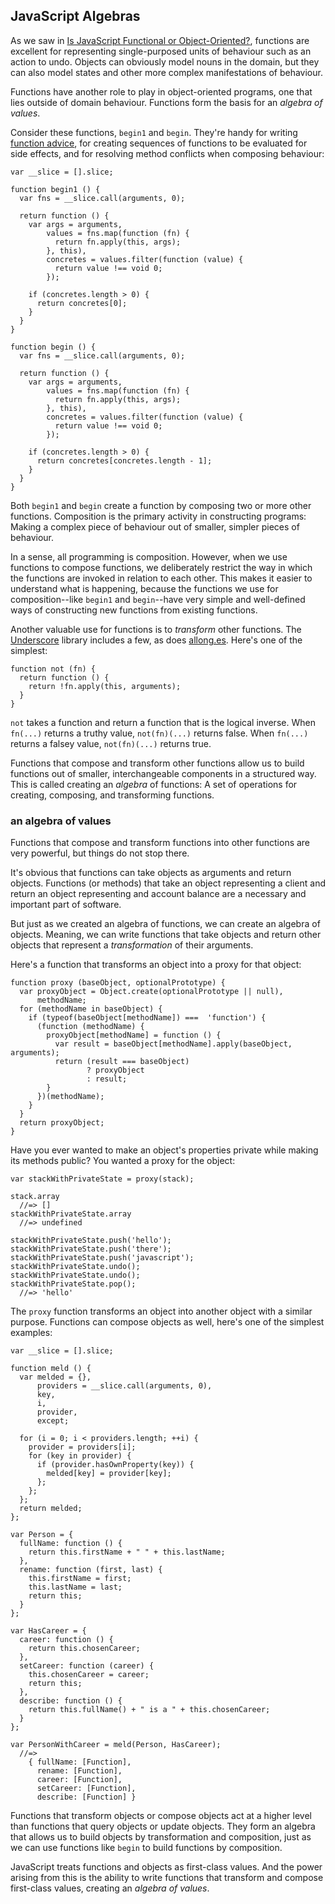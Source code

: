## JavaScript Algebras

As we saw in [Is JavaScript Functional or Object-Oriented?](#f-o-oo), functions are excellent for representing single-purposed units of behaviour such as an action to undo. Objects can obviously model nouns in the domain, but they can also model states and other more complex manifestations of behaviour.

Functions have another role to play in object-oriented programs, one that lies outside of domain behaviour. Functions form the basis for an *algebra of values*.

Consider these functions, `begin1` and `begin`. They're handy for writing [function advice][advice], for creating sequences of functions to be evaluated for side effects, and for resolving method conflicts when composing behaviour:

[advice]: https://en.wikipedia.org/wiki/Advice_(programming)

~~~~~~~~
var __slice = [].slice;

function begin1 () {
  var fns = __slice.call(arguments, 0);

  return function () {
    var args = arguments,
        values = fns.map(function (fn) {
          return fn.apply(this, args);
        }, this),
        concretes = values.filter(function (value) {
          return value !== void 0;
        });

    if (concretes.length > 0) {
      return concretes[0];
    }
  }
}

function begin () {
  var fns = __slice.call(arguments, 0);

  return function () {
    var args = arguments,
        values = fns.map(function (fn) {
          return fn.apply(this, args);
        }, this),
        concretes = values.filter(function (value) {
          return value !== void 0;
        });

    if (concretes.length > 0) {
      return concretes[concretes.length - 1];
    }
  }
}
~~~~~~~~

Both `begin1` and `begin` create a function by composing two or more other functions. Composition is the primary activity in constructing programs: Making a complex piece of behaviour out of smaller, simpler pieces of behaviour.

In a sense, all programming is composition. However, when we use functions to compose functions, we deliberately restrict the way in which the functions are invoked in relation to each other. This makes it easier to understand what is happening, because the functions we use for composition--like `begin1` and `begin`--have very simple and well-defined ways of constructing new functions from existing functions.

Another valuable use for functions is to *transform* other functions. The [Underscore][u] library includes a few, as does [allong.es]. Here's one of the simplest:

[u]: http://underscorejs.org
[allong.es]: http://allong.es

~~~~~~~~
function not (fn) {
  return function () {
    return !fn.apply(this, arguments);
  }
}
~~~~~~~~

`not` takes a function and return a function that is the logical inverse. When  `fn(...)` returns a truthy value, `not(fn)(...)` returns false. When `fn(...)` returns a falsey value, `not(fn)(...)` returns true.

Functions that compose and transform other functions allow us to build functions out of smaller, interchangeable components in a structured way. This is called creating an *algebra* of functions: A set of operations for creating, composing, and transforming functions.

### an algebra of values

Functions that compose and transform functions into other functions are very powerful, but things do not stop there.

It's obvious that functions can take objects as arguments and return objects. Functions (or methods) that take an object representing a client and return an object representing and account balance are a necessary and important part of software.

But just as we created an algebra of functions, we can create an algebra of objects. Meaning, we can write functions that take objects and return other objects that represent a *transformation* of their arguments.

Here's a function that transforms an object into a proxy for that object:

~~~~~~~~
function proxy (baseObject, optionalPrototype) {
  var proxyObject = Object.create(optionalPrototype || null),
      methodName;
  for (methodName in baseObject) {
    if (typeof(baseObject[methodName]) ===  'function') {
      (function (methodName) {
        proxyObject[methodName] = function () {
          var result = baseObject[methodName].apply(baseObject, arguments);
          return (result === baseObject)
                 ? proxyObject
                 : result;
        }
      })(methodName);
    }
  }
  return proxyObject;
}
~~~~~~~~

Have you ever wanted to make an object's properties private while making its methods public? You wanted a proxy for the object:

~~~~~~~~
var stackWithPrivateState = proxy(stack);

stack.array
  //=> []
stackWithPrivateState.array
  //=> undefined

stackWithPrivateState.push('hello');
stackWithPrivateState.push('there');
stackWithPrivateState.push('javascript');
stackWithPrivateState.undo();
stackWithPrivateState.undo();
stackWithPrivateState.pop();
  //=> 'hello'
~~~~~~~~

The `proxy` function transforms an object into another object with a similar purpose. Functions can compose objects as well, here's one of the simplest examples:

~~~~~~~~
var __slice = [].slice;

function meld () {
  var melded = {},
      providers = __slice.call(arguments, 0),
      key,
      i,
      provider,
      except;

  for (i = 0; i < providers.length; ++i) {
    provider = providers[i];
    for (key in provider) {
      if (provider.hasOwnProperty(key)) {
        melded[key] = provider[key];
      };
    };
  };
  return melded;
};

var Person = {
  fullName: function () {
    return this.firstName + " " + this.lastName;
  },
  rename: function (first, last) {
    this.firstName = first;
    this.lastName = last;
    return this;
  }
};

var HasCareer = {
  career: function () {
    return this.chosenCareer;
  },
  setCareer: function (career) {
    this.chosenCareer = career;
    return this;
  },
  describe: function () {
    return this.fullName() + " is a " + this.chosenCareer;
  }
};

var PersonWithCareer = meld(Person, HasCareer);
  //=>
    { fullName: [Function],
      rename: [Function],
      career: [Function],
      setCareer: [Function],
      describe: [Function] }
~~~~~~~~

Functions that transform objects or compose objects act at a higher level than functions that query objects or update objects. They form an algebra that allows us to build objects by transformation and composition, just as we can use functions like `begin` to build functions by composition.

JavaScript treats functions and objects as first-class values. And the power arising from this is the ability to write functions that transform and compose first-class values, creating an *algebra of values*.
